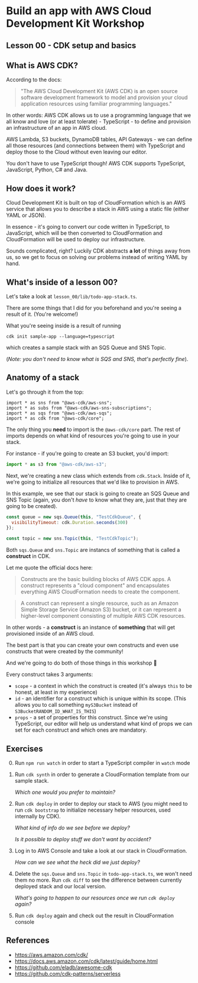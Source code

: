 # Build an app with AWS Cloud Development Kit Workshop

## Lesson 00 - CDK setup and basics

## What is AWS CDK?

According to the docs:

> "The AWS Cloud Development Kit (AWS CDK) is an open source software development framework to model and provision your cloud application resources using familiar programming languages."

In other words: AWS CDK allows us to use a programming language that we all know and love (or at least tolerate) - TypeScript - to define and provision an infrastructure of an app in AWS cloud.

AWS Lambda, S3 buckets, DynamoDB tables, API Gateways - we can define all those resources (and connections between them) with TypeScript and deploy those to the Cloud without even leaving our editor.

You don't have to use TypeScript though! AWS CDK supports TypeScript, JavaScript, Python, C# and Java.

## How does it work?

Cloud Development Kit is built on top of CloudFormation which is an AWS service that allows you to describe a stack in AWS using a static file (either YAML or JSON).

In essence - it's going to convert our code written in TypeScript, to JavaScript, which will be then converted to CloudFormation and CloudFormation will be used to deploy our infrastructure.

Sounds complicated, right? Luckily CDK abstracts **a lot** of things away from us, so we get to focus on solving our problems instead of writing YAML by hand.

## What's inside of a lesson 00?

Let's take a look at `lesson_00/lib/todo-app-stack.ts`.

There are some things that I did for you beforehand and you're seeing a result of it. (You're welcome!)

What you're seeing inside is a result of running

`cdk init sample-app --language=typescript`

which creates a sample stack with an SQS Queue and SNS Topic.

(_Note: you don't need to know what is SQS and SNS, that's perfectly fine_).

## Anatomy of a stack

Let's go through it from the top:

```
import * as sns from "@aws-cdk/aws-sns";
import * as subs from "@aws-cdk/aws-sns-subscriptions";
import * as sqs from "@aws-cdk/aws-sqs";
import * as cdk from "@aws-cdk/core";
```

The only thing you **need** to import is the `@aws-cdk/core` part. The rest of imports depends on what kind of resources you're going to use in your stack.

For instance - if you're going to create an S3 bucket, you'd import:

```js
import * as s3 from "@aws-cdk/aws-s3";
```

Next, we're creating a new class which extends from `cdk.Stack`. Inside of it, we're going to initialize all resources that we'd like to provision in AWS.

In this example, we see that our stack is going to create an SQS Queue and SNS Topic (again, you don't _have_ to know what they are, just that they are going to be created).

```js
const queue = new sqs.Queue(this, "TestCdkQueue", {
  visibilityTimeout: cdk.Duration.seconds(300)
});

const topic = new sns.Topic(this, "TestCdkTopic");
```

Both `sqs.Queue` and `sns.Topic` are instancs of something that is called a **construct** in CDK.

Let me quote the official docs here:

> Constructs are the basic building blocks of AWS CDK apps. A construct represents a "cloud component" and encapsulates everything AWS CloudFormation needs to create the component.

> A construct can represent a single resource, such as an Amazon Simple Storage Service (Amazon S3) bucket, or it can represent a higher-level component consisting of multiple AWS CDK resources.

In other words - a **construct** is an instance of **something** that will get provisioned inside of an AWS cloud.

The best part is that you can create your own constructs and even use constructs that were created by the community!

And we're going to do both of those things in this workshop 🥳

Every construct takes 3 arguments:

- `scope` - a context in which the construct is created (it's always `this` to be honest, at least in my experience)
- `id` - an identifier for a construct which is unique within its scope. (This allows you to call something `myS3Bucket` instead of `S3BucketRANDOM_ID_WHAT_IS_THIS`)
- `props` - a set of properties for this construct. Since we're using TypeScript, our editor will help us understand what kind of props we can set for each construct and which ones are mandatory.

## Exercises

0. Run `npm run watch` in order to start a TypeScript compiler in `watch` mode
1. Run `cdk synth` in order to generate a CloudFormation template from our sample stack.

   _Which one would you prefer to maintain?_

1. Run `cdk deploy` in order to deploy our stack to AWS (you might need to run `cdk bootstrap` to initialize necessary helper resources, used internally by CDK).

   _What kind of info do we see before we deploy?_

   _Is it possible to deploy stuff we don't want by accident?_

1. Log in to AWS Console and take a look at our stack in CloudFormation.

   _How can we see what the heck did we just deploy?_

1. Delete the `sqs.Queue` and `sns.Topic` in `todo-app-stack.ts`, we won't need them no more. Run `cdk diff` to see the difference between currently deployed stack and our local version.

   _What's going to happen to our resources once we run `cdk deploy` again?_

1. Run `cdk deploy` again and check out the result in CloudFormation console

## References

- https://aws.amazon.com/cdk/
- https://docs.aws.amazon.com/cdk/latest/guide/home.html
- https://github.com/eladb/awesome-cdk
- https://github.com/cdk-patterns/serverless
